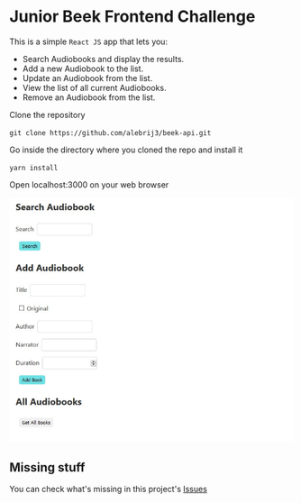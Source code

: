 # Junior Beek Frontend Challenge
This is a simple `React JS` app that lets you:

- Search Audiobooks and display the results.
- Add a new Audiobook to the list.
- Update an Audiobook from the list.
- View the list of all current Audiobooks.
- Remove an Audiobook from the list.

Clone the repository

`git clone https://github.com/alebrij3/beek-api.git`

Go inside the directory where you cloned the repo and install it

`yarn install`

Open localhost:3000 on your web browser

<img src="screenshots/main.jpg">

## Missing stuff

You can check what's missing in this project's <a href="https://github.com/alebrij3/beek-api/issues/">Issues</a>